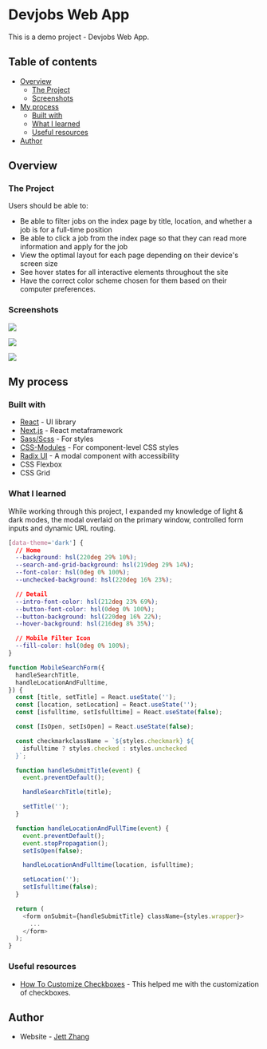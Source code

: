 # Devjobs Web App

This is a demo project - Devjobs Web App.

## Table of contents

- [Overview](#overview)
  - [The Project](#the-project)
  - [Screenshots](#screenshots)
- [My process](#my-process)
  - [Built with](#built-with)
  - [What I learned](#what-i-learned)
  - [Useful resources](#useful-resources)
- [Author](#author)

## Overview

### The Project

Users should be able to:

- Be able to filter jobs on the index page by title, location, and whether a job is for a full-time position
- Be able to click a job from the index page so that they can read more information and apply for the job
- View the optimal layout for each page depending on their device's screen size
- See hover states for all interactive elements throughout the site
- Have the correct color scheme chosen for them based on their computer preferences.

### Screenshots

![](./screenshot1.jpg)

![](./screenshot2.jpg)

![](./screenshot3.jpg)

## My process

### Built with

- [React](https://reactjs.org/) - UI library
- [Next.js](https://nextjs.org/) - React metaframework
- [Sass/Scss](https://sass-lang.com/) - For styles
- [CSS-Modules](https://github.com/css-modules/css-modules) - For component-level CSS styles
- [Radix UI](https://github.com/css-modules/css-modules) - A modal component with accessibility
- CSS Flexbox
- CSS Grid

### What I learned

While working through this project, I expanded my knowledge of light & dark modes, the modal overlaid on the primary window, controlled form inputs and dynamic URL routing.

```css
[data-theme='dark'] {
  // Home
  --background: hsl(220deg 29% 10%);
  --search-and-grid-background: hsl(219deg 29% 14%);
  --font-color: hsl(0deg 0% 100%);
  --unchecked-background: hsl(220deg 16% 23%);

  // Detail
  --intro-font-color: hsl(212deg 23% 69%);
  --button-font-color: hsl(0deg 0% 100%);
  --button-background: hsl(220deg 16% 22%);
  --hover-background: hsl(216deg 8% 35%);

  // Mobile Filter Icon
  --fill-color: hsl(0deg 0% 100%);
}
```

```js
function MobileSearchForm({
  handleSearchTitle,
  handleLocationAndFulltime,
}) {
  const [title, setTitle] = React.useState('');
  const [location, setLocation] = React.useState('');
  const [isfulltime, setIsfulltime] = React.useState(false);

  const [IsOpen, setIsOpen] = React.useState(false);

  const checkmarkclassName = `${styles.checkmark} ${
    isfulltime ? styles.checked : styles.unchecked
  }`;

  function handleSubmitTitle(event) {
    event.preventDefault();

    handleSearchTitle(title);

    setTitle('');
  }

  function handleLocationAndFullTime(event) {
    event.preventDefault();
    event.stopPropagation();
    setIsOpen(false);

    handleLocationAndFulltime(location, isfulltime);

    setLocation('');
    setIsfulltime(false);
  }

  return (
    <form onSubmit={handleSubmitTitle} className={styles.wrapper}>
      ...
    </form>
  );
}
```

### Useful resources

- [How To Customize Checkboxes](https://blog.openreplay.com/how-to-customize-checkboxes-with-css/) - This helped me with the customization of checkboxes.

## Author

- Website - [Jett Zhang](https://github.com/seamissu)
